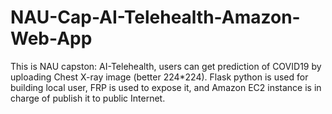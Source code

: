 # NAU-Cap-AI-Telehealth-Amazon-Web-App
This is NAU capston: AI-Telehealth, users can get prediction of COVID19 by uploading Chest X-ray image (better 224*224). Flask python is used  for building local user, FRP is used to expose it, and Amazon EC2 instance is in charge of publish it to public Internet.
